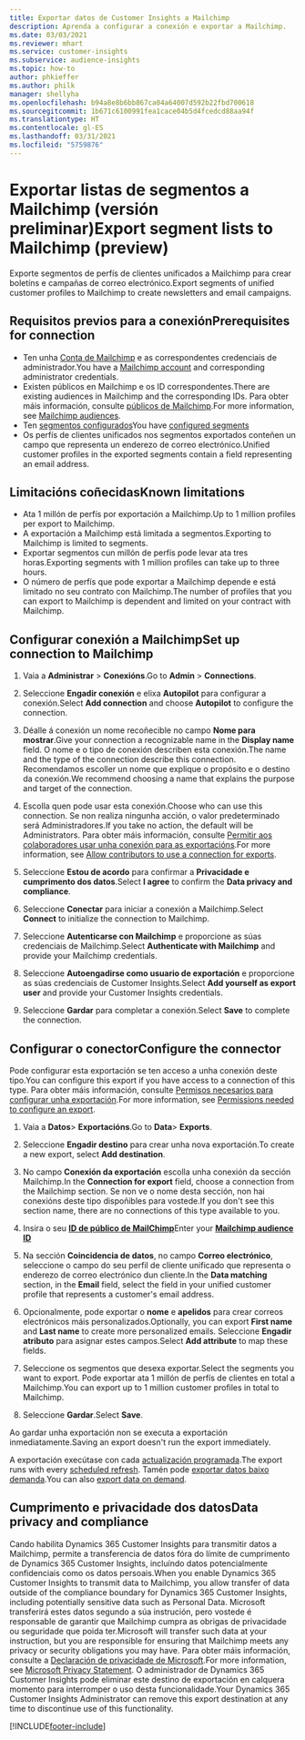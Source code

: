 ```yaml
---
title: Exportar datos de Customer Insights a Mailchimp
description: Aprenda a configurar a conexión e exportar a Mailchimp.
ms.date: 03/03/2021
ms.reviewer: mhart
ms.service: customer-insights
ms.subservice: audience-insights
ms.topic: how-to
author: phkieffer
ms.author: philk
manager: shellyha
ms.openlocfilehash: b94a8e8b6bb867ca04a64007d592b22fbd700618
ms.sourcegitcommit: 1b671c6100991fea1cace04b5d4fcedcd88aa94f
ms.translationtype: HT
ms.contentlocale: gl-ES
ms.lasthandoff: 03/31/2021
ms.locfileid: "5759876"
---
```

# <a name="export-segment-lists-to-mailchimp-preview"></a><span data-ttu-id="8c154-103">Exportar listas de segmentos a Mailchimp (versión preliminar)</span><span class="sxs-lookup"><span data-stu-id="8c154-103">Export segment lists to Mailchimp (preview)</span></span>

<span data-ttu-id="8c154-104">Exporte segmentos de perfís de clientes unificados a Mailchimp para crear boletíns e campañas de correo electrónico.</span><span class="sxs-lookup"><span data-stu-id="8c154-104">Export segments of unified customer profiles to Mailchimp to create newsletters and email campaigns.</span></span>

## <a name="prerequisites-for-connection"></a><span data-ttu-id="8c154-105">Requisitos previos para a conexión</span><span class="sxs-lookup"><span data-stu-id="8c154-105">Prerequisites for connection</span></span>

-   <span data-ttu-id="8c154-106">Ten unha [Conta de Mailchimp](https://mailchimp.com/) e as correspondentes credenciais de administrador.</span><span class="sxs-lookup"><span data-stu-id="8c154-106">You have a [Mailchimp account](https://mailchimp.com/) and corresponding administrator credentials.</span></span>
-   <span data-ttu-id="8c154-107">Existen públicos en Mailchimp e os ID correspondentes.</span><span class="sxs-lookup"><span data-stu-id="8c154-107">There are existing audiences in Mailchimp and the corresponding IDs.</span></span> <span data-ttu-id="8c154-108">Para obter máis información, consulte [públicos de Mailchimp](https://mailchimp.com/help/create-audience/).</span><span class="sxs-lookup"><span data-stu-id="8c154-108">For more information, see [Mailchimp audiences](https://mailchimp.com/help/create-audience/).</span></span>
-   <span data-ttu-id="8c154-109">Ten [segmentos configurados](segments.md)</span><span class="sxs-lookup"><span data-stu-id="8c154-109">You have [configured segments](segments.md)</span></span>
-   <span data-ttu-id="8c154-110">Os perfís de clientes unificados nos segmentos exportados conteñen un campo que representa un enderezo de correo electrónico.</span><span class="sxs-lookup"><span data-stu-id="8c154-110">Unified customer profiles in the exported segments contain a field representing an email address.</span></span>

## <a name="known-limitations"></a><span data-ttu-id="8c154-111">Limitacións coñecidas</span><span class="sxs-lookup"><span data-stu-id="8c154-111">Known limitations</span></span>

- <span data-ttu-id="8c154-112">Ata 1 millón de perfís por exportación a Mailchimp.</span><span class="sxs-lookup"><span data-stu-id="8c154-112">Up to 1 million profiles per export to Mailchimp.</span></span>
- <span data-ttu-id="8c154-113">A exportación a Mailchimp está limitada a segmentos.</span><span class="sxs-lookup"><span data-stu-id="8c154-113">Exporting to Mailchimp is limited to segments.</span></span>
- <span data-ttu-id="8c154-114">Exportar segmentos cun millón de perfís pode levar ata tres horas.</span><span class="sxs-lookup"><span data-stu-id="8c154-114">Exporting segments with 1 million profiles can take up to three hours.</span></span> 
- <span data-ttu-id="8c154-115">O número de perfís que pode exportar a Mailchimp depende e está limitado no seu contrato con Mailchimp.</span><span class="sxs-lookup"><span data-stu-id="8c154-115">The number of profiles that you can export to Mailchimp is dependent and limited on your contract with Mailchimp.</span></span>

## <a name="set-up-connection-to-mailchimp"></a><span data-ttu-id="8c154-116">Configurar conexión a Mailchimp</span><span class="sxs-lookup"><span data-stu-id="8c154-116">Set up connection to Mailchimp</span></span>

1. <span data-ttu-id="8c154-117">Vaia a **Administrar** > **Conexións**.</span><span class="sxs-lookup"><span data-stu-id="8c154-117">Go to **Admin** > **Connections**.</span></span>

1. <span data-ttu-id="8c154-118">Seleccione **Engadir conexión** e elixa **Autopilot** para configurar a conexión.</span><span class="sxs-lookup"><span data-stu-id="8c154-118">Select **Add connection** and choose **Autopilot** to configure the connection.</span></span>

1. <span data-ttu-id="8c154-119">Déalle á conexión un nome recoñecible no campo **Nome para mostrar**.</span><span class="sxs-lookup"><span data-stu-id="8c154-119">Give your connection a recognizable name in the **Display name** field.</span></span> <span data-ttu-id="8c154-120">O nome e o tipo de conexión describen esta conexión.</span><span class="sxs-lookup"><span data-stu-id="8c154-120">The name and the type of the connection describe this connection.</span></span> <span data-ttu-id="8c154-121">Recomendamos escoller un nome que explique o propósito e o destino da conexión.</span><span class="sxs-lookup"><span data-stu-id="8c154-121">We recommend choosing a name that explains the purpose and target of the connection.</span></span>

1. <span data-ttu-id="8c154-122">Escolla quen pode usar esta conexión.</span><span class="sxs-lookup"><span data-stu-id="8c154-122">Choose who can use this connection.</span></span> <span data-ttu-id="8c154-123">Se non realiza ningunha acción, o valor predeterminado será Administradores.</span><span class="sxs-lookup"><span data-stu-id="8c154-123">If you take no action, the default will be Administrators.</span></span> <span data-ttu-id="8c154-124">Para obter máis información, consulte [Permitir aos colaboradores usar unha conexión para as exportacións](connections.md#allow-contributors-to-use-a-connection-for-exports).</span><span class="sxs-lookup"><span data-stu-id="8c154-124">For more information, see [Allow contributors to use a connection for exports](connections.md#allow-contributors-to-use-a-connection-for-exports).</span></span>

1. <span data-ttu-id="8c154-125">Seleccione **Estou de acordo** para confirmar a **Privacidade e cumprimento dos datos**.</span><span class="sxs-lookup"><span data-stu-id="8c154-125">Select **I agree** to confirm the **Data privacy and compliance**.</span></span>

1. <span data-ttu-id="8c154-126">Seleccione **Conectar** para iniciar a conexión a Mailchimp.</span><span class="sxs-lookup"><span data-stu-id="8c154-126">Select **Connect** to initialize the connection to Mailchimp.</span></span>

1. <span data-ttu-id="8c154-127">Seleccione **Autenticarse con Mailchimp** e proporcione as súas credenciais de Mailchimp.</span><span class="sxs-lookup"><span data-stu-id="8c154-127">Select **Authenticate with Mailchimp** and provide your Mailchimp credentials.</span></span>

1. <span data-ttu-id="8c154-128">Seleccione **Autoengadirse como usuario de exportación** e proporcione as súas credenciais de Customer Insights.</span><span class="sxs-lookup"><span data-stu-id="8c154-128">Select **Add yourself as export user** and provide your Customer Insights credentials.</span></span>

1. <span data-ttu-id="8c154-129">Seleccione **Gardar** para completar a conexión.</span><span class="sxs-lookup"><span data-stu-id="8c154-129">Select **Save** to complete the connection.</span></span> 

## <a name="configure-the-connector"></a><span data-ttu-id="8c154-130">Configurar o conector</span><span class="sxs-lookup"><span data-stu-id="8c154-130">Configure the connector</span></span>

<span data-ttu-id="8c154-131">Pode configurar esta exportación se ten acceso a unha conexión deste tipo.</span><span class="sxs-lookup"><span data-stu-id="8c154-131">You can configure this export if you have access to a connection of this type.</span></span> <span data-ttu-id="8c154-132">Para obter máis información, consulte [Permisos necesarios para configurar unha exportación](export-destinations.md#set-up-a-new-export).</span><span class="sxs-lookup"><span data-stu-id="8c154-132">For more information, see [Permissions needed to configure an export](export-destinations.md#set-up-a-new-export).</span></span>

1. <span data-ttu-id="8c154-133">Vaia a **Datos**> **Exportacións**.</span><span class="sxs-lookup"><span data-stu-id="8c154-133">Go to **Data**> **Exports**.</span></span>

1. <span data-ttu-id="8c154-134">Seleccione **Engadir destino** para crear unha nova exportación.</span><span class="sxs-lookup"><span data-stu-id="8c154-134">To create a new export, select **Add destination**.</span></span>

1. <span data-ttu-id="8c154-135">No campo **Conexión da exportación** escolla unha conexión da sección Mailchimp.</span><span class="sxs-lookup"><span data-stu-id="8c154-135">In the **Connection for export** field, choose a connection from the Mailchimp section.</span></span> <span data-ttu-id="8c154-136">Se non ve o nome desta sección, non hai conexións deste tipo dispoñibles para vostede.</span><span class="sxs-lookup"><span data-stu-id="8c154-136">If you don't see this section name, there are no connections of this type available to you.</span></span>

1. <span data-ttu-id="8c154-137">Insira o seu **[ID de público de MailChimp](https://mailchimp.com/help/find-audience-id/)**</span><span class="sxs-lookup"><span data-stu-id="8c154-137">Enter your **[Mailchimp audience ID](https://mailchimp.com/help/find-audience-id/)**</span></span>

3. <span data-ttu-id="8c154-138">Na sección **Coincidencia de datos**, no campo **Correo electrónico**, seleccione o campo do seu perfil de cliente unificado que representa o enderezo de correo electrónico dun cliente.</span><span class="sxs-lookup"><span data-stu-id="8c154-138">In the **Data matching** section, in the **Email** field, select the field in your unified customer profile that represents a customer's email address.</span></span> 

1. <span data-ttu-id="8c154-139">Opcionalmente, pode exportar o **nome** e **apelidos** para crear correos electrónicos máis personalizados.</span><span class="sxs-lookup"><span data-stu-id="8c154-139">Optionally, you can export **First name** and **Last name** to create more personalized emails.</span></span> <span data-ttu-id="8c154-140">Seleccione **Engadir atributo** para asignar estes campos.</span><span class="sxs-lookup"><span data-stu-id="8c154-140">Select **Add attribute** to map these fields.</span></span>

1. <span data-ttu-id="8c154-141">Seleccione os segmentos que desexa exportar.</span><span class="sxs-lookup"><span data-stu-id="8c154-141">Select the segments you want to export.</span></span> <span data-ttu-id="8c154-142">Pode exportar ata 1 millón de perfís de clientes en total a Mailchimp.</span><span class="sxs-lookup"><span data-stu-id="8c154-142">You can export up to 1 million customer profiles in total to Mailchimp.</span></span>

1. <span data-ttu-id="8c154-143">Seleccione **Gardar**.</span><span class="sxs-lookup"><span data-stu-id="8c154-143">Select **Save**.</span></span>

<span data-ttu-id="8c154-144">Ao gardar unha exportación non se executa a exportación inmediatamente.</span><span class="sxs-lookup"><span data-stu-id="8c154-144">Saving an export doesn't run the export immediately.</span></span>

<span data-ttu-id="8c154-145">A exportación execútase con cada [actualización programada](system.md#schedule-tab).</span><span class="sxs-lookup"><span data-stu-id="8c154-145">The export runs with every [scheduled refresh](system.md#schedule-tab).</span></span> <span data-ttu-id="8c154-146">Tamén pode [exportar datos baixo demanda](export-destinations.md#run-exports-on-demand).</span><span class="sxs-lookup"><span data-stu-id="8c154-146">You can also [export data on demand](export-destinations.md#run-exports-on-demand).</span></span> 

## <a name="data-privacy-and-compliance"></a><span data-ttu-id="8c154-147">Cumprimento e privacidade dos datos</span><span class="sxs-lookup"><span data-stu-id="8c154-147">Data privacy and compliance</span></span>

<span data-ttu-id="8c154-148">Cando habilita Dynamics 365 Customer Insights para transmitir datos a Mailchimp, permite a transferencia de datos fóra do límite de cumprimento de Dynamics 365 Customer Insights, incluíndo datos potencialmente confidenciais como os datos persoais.</span><span class="sxs-lookup"><span data-stu-id="8c154-148">When you enable Dynamics 365 Customer Insights to transmit data to Mailchimp, you allow transfer of data outside of the compliance boundary for Dynamics 365 Customer Insights, including potentially sensitive data such as Personal Data.</span></span> <span data-ttu-id="8c154-149">Microsoft transferirá estes datos segundo a súa instrución, pero vostede é responsable de garantir que Mailchimp cumpra as obrigas de privacidade ou seguridade que poida ter.</span><span class="sxs-lookup"><span data-stu-id="8c154-149">Microsoft will transfer such data at your instruction, but you are responsible for ensuring that Mailchimp meets any privacy or security obligations you may have.</span></span> <span data-ttu-id="8c154-150">Para obter máis información, consulte a [Declaración de privacidade de Microsoft](https://go.microsoft.com/fwlink/?linkid=396732).</span><span class="sxs-lookup"><span data-stu-id="8c154-150">For more information, see [Microsoft Privacy Statement](https://go.microsoft.com/fwlink/?linkid=396732).</span></span>
<span data-ttu-id="8c154-151">O administrador de Dynamics 365 Customer Insights pode eliminar este destino de exportación en calquera momento para interromper o uso desta funcionalidade.</span><span class="sxs-lookup"><span data-stu-id="8c154-151">Your Dynamics 365 Customer Insights Administrator can remove this export destination at any time to discontinue use of this functionality.</span></span>

[!INCLUDE[footer-include](../includes/footer-banner.md)]
